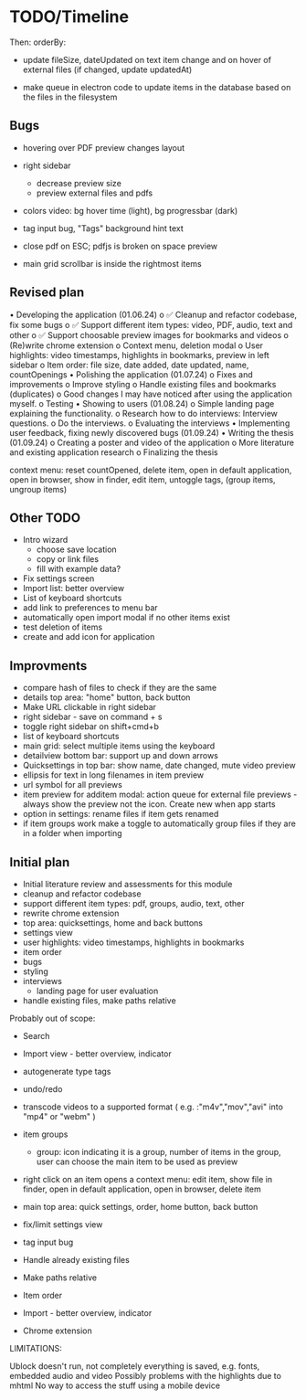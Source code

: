 # TODO/Timeline

Then:
orderBy:
* update fileSize, dateUpdated on text item change and on hover of external files (if changed, update updatedAt) 

* make queue in electron code to update items in the database based on the files in the filesystem

## Bugs
* hovering over PDF preview changes layout
* right sidebar 
    - decrease preview size
    - preview external files and pdfs
    

* colors video: bg hover time (light), bg progressbar (dark)


* tag input bug, "Tags" background hint text
* close pdf on ESC; pdfjs is broken on space preview

* main grid scrollbar is inside the rightmost items




## Revised plan
•	Developing the application (01.06.24)
    o	✅ Cleanup and refactor codebase, fix some bugs
    o	✅ Support different item types: video, PDF, audio, text and other
    o	✅ Support choosable preview images for bookmarks and videos
    o	(Re)write chrome extension
    o	Context menu, deletion modal
    o	User highlights: video timestamps, highlights in bookmarks, preview in left sidebar
    o	Item order: file size, date added, date updated, name, countOpenings
•	Polishing the application (01.07.24)
    o	Fixes and improvements
    o	Improve styling
    o	Handle existing files and bookmarks (duplicates)
    o	Good changes I may have noticed after using the application myself.
    o	Testing
•	Showing to users (01.08.24)
    o	Simple landing page explaining the functionality.
    o	Research how to do interviews: Interview questions.
    o	Do the interviews.
    o	Evaluating the interviews
•	Implementing user feedback, fixing newly discovered bugs (01.09.24)
•	Writing the thesis (01.09.24)
    o	Creating a poster and video of the application
    o	More literature and existing application research
    o	Finalizing the thesis

context menu: reset countOpened, delete item, open in default application, open in browser, show in finder, edit item, untoggle tags, (group items, ungroup items)

## Other TODO
* Intro wizard
    * choose save location
    * copy or link files
    * fill with example data?
* Fix settings screen
* Import list: better overview
* List of keyboard shortcuts
* add link to preferences to menu bar
* automatically open import modal if no other items exist
* test deletion of items
* create and add icon for application

## Improvments
* compare hash of files to check if they are the same
* details top area: "home" button, back button
* Make URL clickable in right sidebar
* right sidebar - save on command + s
* toggle right sidebar on shift+cmd+b
* list of keyboard shortcuts
* main grid: select multiple items using the keyboard
* detailview bottom bar: support up and down arrows
* Quicksettings in top bar: show name, date changed, mute video preview
* ellipsis for text in long filenames in item preview
* url symbol for all previews
* item preview for additem modal: action queue for external file previews - always show the preview not the icon. Create new when app starts
* option in settings: rename files if item gets renamed
* if item groups work make a toggle to automatically group files if they are in a folder when importing


## Initial plan 
* Initial literature review and assessments for this module
* cleanup and refactor codebase
* support different item types: pdf, groups, audio, text, other
* rewrite chrome extension
* top area: quicksettings, home and back buttons
* settings view
* user highlights: video timestamps, highlights in bookmarks
* item order
* bugs
* styling
* interviews
    * landing page for user evaluation
* handle existing files, make paths relative




Probably out of scope:
* Search
* Import view - better overview, indicator
* autogenerate type tags
* undo/redo



* transcode videos to a supported format ( e.g. :"m4v","mov","avi" into "mp4" or "webm" )
* item groups
    * group: icon indicating it is a group,  number of items in the group, user can choose the main item to be used as preview

* right click on an item opens a context menu: edit item, show file in finder, open in default application, open in browser, delete item

* main top area: quick settings, order, home button, back button
* fix/limit settings view
* tag input bug
* Handle already existing files
* Make paths relative
* Item order
* Import - better overview, indicator
* Chrome extension


LIMITATIONS:

Ublock doesn't run, not completely everything is saved, e.g. fonts, embedded audio and video
Possibly problems with the highlights due to mhtml
No way to access the stuff using a mobile device
